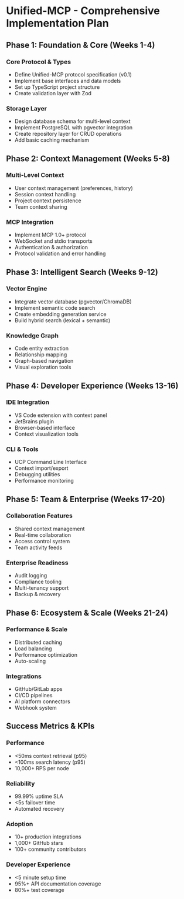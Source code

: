 # Unified-MCP - Comprehensive Implementation Plan

## Phase 1: Foundation & Core (Weeks 1-4)
### Core Protocol & Types
- Define Unified-MCP protocol specification (v0.1)
- Implement base interfaces and data models
- Set up TypeScript project structure
- Create validation layer with Zod

### Storage Layer
- Design database schema for multi-level context
- Implement PostgreSQL with pgvector integration
- Create repository layer for CRUD operations
- Add basic caching mechanism

## Phase 2: Context Management (Weeks 5-8)
### Multi-Level Context
- User context management (preferences, history)
- Session context handling
- Project context persistence
- Team context sharing

### MCP Integration
- Implement MCP 1.0+ protocol
- WebSocket and stdio transports
- Authentication & authorization
- Protocol validation and error handling

## Phase 3: Intelligent Search (Weeks 9-12)
### Vector Engine
- Integrate vector database (pgvector/ChromaDB)
- Implement semantic code search
- Create embedding generation service
- Build hybrid search (lexical + semantic)

### Knowledge Graph
- Code entity extraction
- Relationship mapping
- Graph-based navigation
- Visual exploration tools

## Phase 4: Developer Experience (Weeks 13-16)
### IDE Integration
- VS Code extension with context panel
- JetBrains plugin
- Browser-based interface
- Context visualization tools

### CLI & Tools
- UCP Command Line Interface
- Context import/export
- Debugging utilities
- Performance monitoring

## Phase 5: Team & Enterprise (Weeks 17-20)
### Collaboration Features
- Shared context management
- Real-time collaboration
- Access control system
- Team activity feeds

### Enterprise Readiness
- Audit logging
- Compliance tooling
- Multi-tenancy support
- Backup & recovery

## Phase 6: Ecosystem & Scale (Weeks 21-24)
### Performance & Scale
- Distributed caching
- Load balancing
- Performance optimization
- Auto-scaling

### Integrations
- GitHub/GitLab apps
- CI/CD pipelines
- AI platform connectors
- Webhook system

## Success Metrics & KPIs
### Performance
- <50ms context retrieval (p95)
- <100ms search latency (p95)
- 10,000+ RPS per node

### Reliability
- 99.99% uptime SLA
- <5s failover time
- Automated recovery

### Adoption
- 10+ production integrations
- 1,000+ GitHub stars
- 100+ community contributors

### Developer Experience
- <5 minute setup time
- 95%+ API documentation coverage
- 80%+ test coverage
